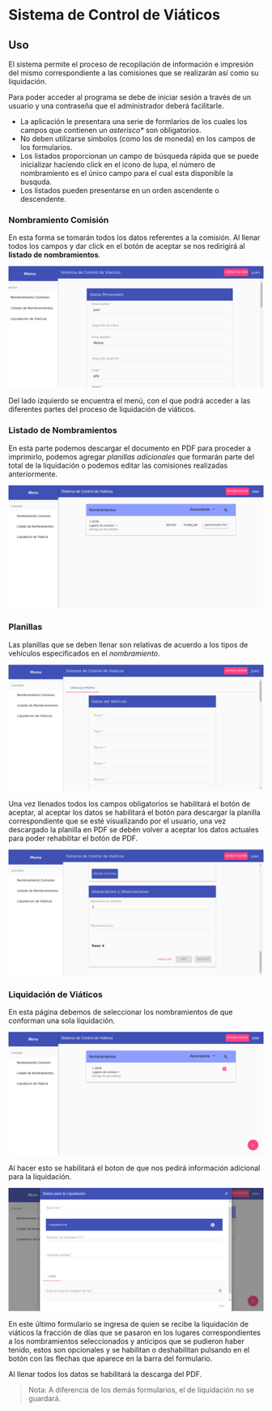 # Sistema de Control de Viáticos

## Uso
El sistema permite el proceso de recopilación de información e impresión del mismo correspondiente a las comisiones que se realizarán así como su liquidación.

Para poder acceder al programa se debe de iniciar sesión a través de un usuario y una contraseña que el administrador deberá facilitarle.

* La aplicación le presentara una serie de formlarios de los cuales los campos que contienen un *asterisco\** son obligatorios.
* No deben utilizarse simbolos (como los de moneda) en los campos de los formularios.
* Los listados proporcionan un campo de búsqueda rápida que se puede inicializar haciendo click en el icono de lupa, el número de nombramiento es el único campo para el cual esta disponible la busquda.
* Los listados pueden presentarse en un orden ascendente o descendente.


### Nombramiento Comisión
En esta forma se tomarán todos los datos referentes a la comisión. Al llenar todos los campos y dar click en el botón de aceptar se nos redirigirá al **listado de nombramientos**.

![nombramientos](/manual/datos_nombramiento.png)

Del lado izquierdo se encuentra el menú, con el que podrá acceder a las diferentes partes del proceso de liquidación de viáticos.

### Listado de Nombramientos
En esta parte podemos descargar el documento en PDF para proceder a imprimirlo, podemos agregar *planillas adicionales* que formarán parte del total de la liquidación o podemos editar las comisiones realizadas anteriormente.

![listado nombramientos](/manual/listado_nombramientos.png)

### Planillas
Las planillas que se deben llenar son relativas de acuerdo a los tipos de vehículos especificados en el *nombramiento*.

![planillas](/manual/planilla.png)

Una vez llenados todos los campos obligatorios se habilitará el botón de aceptar, al aceptar los datos se habilitará el botón para descargar la planilla correspondiente que se esté visualizando por el usuario, una vez descargado la planilla en PDF se debén volver a aceptar los datos actuales para poder rehabilitar el botón de PDF.

![planillas-stub](/manual/planilla_stub.png)

### Liquidación de Viáticos
En esta página debemos de seleccionar los nombramientos de que conforman una sola liquidación.

![liquidacion](/manual/liquidacion.png)

Al hacer esto se habilitará el boton de que nos pedirá información adicional para la liquidación.

![liquidacion prompt](/manual/liquidacion_prompt.png)

En este último formulario se ingresa de quien se recibe la liquidación de viáticos la fracción de días que se pasaron en los lugares correspondientes a los nombramientos seleccionados y anticipos que se pudieron haber tenido, estos son opcionales y se habilitan o deshabilitan pulsando en el botón con las flechas que aparece en la barra del formulario.

Al llenar todos los datos se habilitará la descarga del PDF.

> Nota: A diferencia de los demás formularios, el de liquidación no se guardará.
